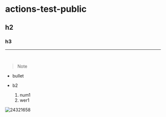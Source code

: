 # actions-test-public

## h2

### h3

---
<br>

> Note


- bullet
- b2

  1. num1
  2. wer1
 
  
![24321658](https://github.com/VenkataSaiRahulSunkari/actions-test-public/assets/46460105/ac923259-54f2-448c-a811-c5800f8461fc)
